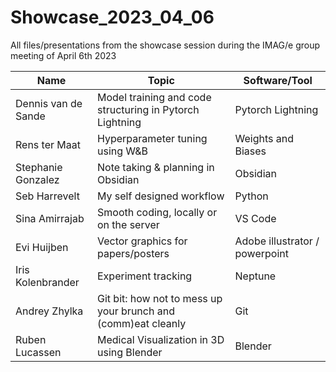 # Showcase_2023_04_06
All files/presentations from the showcase session during the IMAG/e group meeting of April 6th 2023

| Name                | Topic                                                           | Software/Tool                           |
|---------------------|-----------------------------------------------------------------|-----------------------------------------|
| Dennis van de Sande | Model training and code structuring in Pytorch Lightning	      | Pytorch Lightning                       |
| Rens ter Maat       |	Hyperparameter tuning using W&B                                 |	Weights and Biases                      |
| Stephanie Gonzalez  | Note taking & planning in Obsidian	                            | Obsidian                                |
| Seb Harrevelt	      | My self designed workflow                                       | Python                                  |
| Sina Amirrajab	    | Smooth coding, locally or on the server	                        | VS Code                                 |
| Evi Huijben	        | Vector graphics for papers/posters	                            | Adobe illustrator / powerpoint          |
| Iris Kolenbrander	  | Experiment tracking	                                            | Neptune                                 |
| Andrey Zhylka 	    | Git bit: how not to mess up your brunch and (comm)eat cleanly   | Git                                     |
| Ruben Lucassen	    | Medical Visualization in 3D using Blender	                      | Blender                                 |



